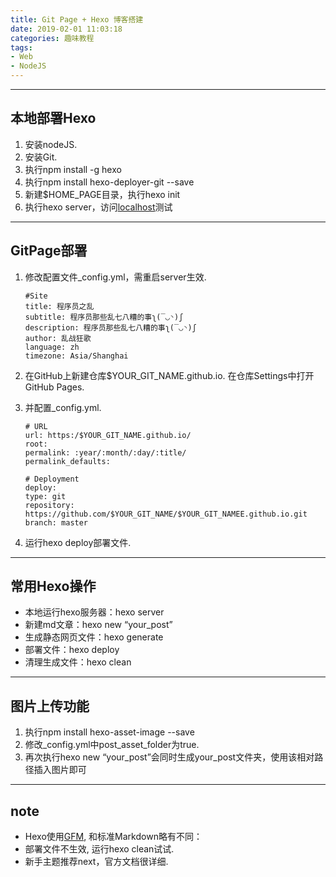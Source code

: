 ```yaml
---
title: Git Page + Hexo 博客搭建
date: 2019-02-01 11:03:18
categories: 趣味教程
tags: 
- Web 
- NodeJS
---
```

___

## 本地部署Hexo

1. 安装nodeJS.
2. 安装Git.
3. 执行npm install -g hexo
4. 执行npm install hexo-deployer-git --save
5. 新建$HOME_PAGE目录，执行hexo init
6. 执行hexo server，访问[localhost](http://localhost:4000/)测试

___

## GitPage部署

1. 修改配置文件_config.yml，需重启server生效.

    ```
    #Site
    title: 程序员之乱  
    subtitle: 程序员那些乱七八糟的事ʅ(‾◡◝)ʃ  
    description: 程序员那些乱七八糟的事ʅ(‾◡◝)ʃ  
    author: 乱战狂歌  
    language: zh  
    timezone: Asia/Shanghai
    ```

2. 在GitHub上新建仓库$YOUR_GIT_NAME.github.io. 在仓库Settings中打开GitHub Pages.

3. 并配置_config.yml.

    ```
    # URL
    url: https:/$YOUR_GIT_NAME.github.io/
    root:
    permalink: :year/:month/:day/:title/
    permalink_defaults:

    # Deployment
    deploy:
    type: git
    repository: https://github.com/$YOUR_GIT_NAME/$YOUR_GIT_NAMEE.github.io.git
    branch: master
    ```

4. 运行hexo deploy部署文件.

___

## 常用Hexo操作

* 本地运行hexo服务器：hexo server
* 新建md文章：hexo new “your_post”
* 生成静态网页文件：hexo generate
* 部署文件：hexo deploy
* 清理生成文件：hexo clean

___

## 图片上传功能
1. 执行npm install hexo-asset-image --save
2. 修改_config.yml中post_asset_folder为true.
3. 再次执行hexo new “your_post”会同时生成your_post文件夹，使用该相对路径插入图片即可

___
## note

* Hexo使用[GFM](https://help.github.com/categories/writing-on-github/), 和标准Markdown略有不同：
* 部署文件不生效, 运行hexo clean试试.
* 新手主题推荐next，官方文档很详细.